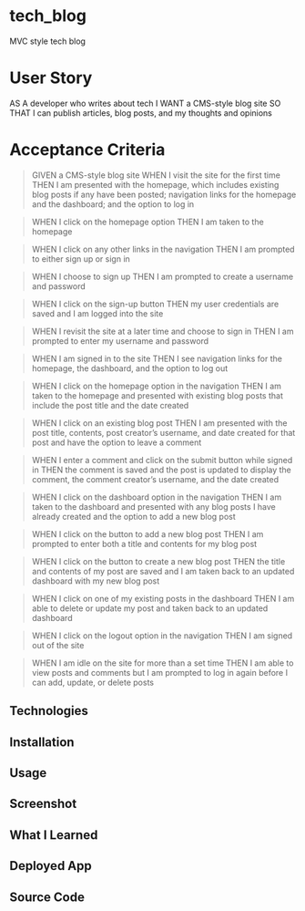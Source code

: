 # tech_blog
MVC style tech blog
# User Story
AS A developer who writes about tech
I WANT a CMS-style blog site
SO THAT I can publish articles, blog posts, and my thoughts and opinions

# Acceptance Criteria
>GIVEN a CMS-style blog site
>WHEN I visit the site for the first time
>THEN I am presented with the homepage, which includes existing blog posts if any have been posted; navigation links for the homepage and the dashboard; and the option to log in

>WHEN I click on the homepage option
>THEN I am taken to the homepage

>WHEN I click on any other links in the navigation
>THEN I am prompted to either sign up or sign in

>WHEN I choose to sign up
>THEN I am prompted to create a username and password

>WHEN I click on the sign-up button
>THEN my user credentials are saved and I am logged into the site

>WHEN I revisit the site at a later time and choose to sign in
>THEN I am prompted to enter my username and password

>WHEN I am signed in to the site
>THEN I see navigation links for the homepage, the dashboard, and the option to log out

>WHEN I click on the homepage option in the navigation
>THEN I am taken to the homepage and presented with existing blog posts that include the post title and the date created

>WHEN I click on an existing blog post
>THEN I am presented with the post title, contents, post creator’s username, and date created for that post and have the option to leave a comment

>WHEN I enter a comment and click on the submit button while signed in
>THEN the comment is saved and the post is updated to display the comment, the comment creator’s username, and the date created

>WHEN I click on the dashboard option in the navigation
>THEN I am taken to the dashboard and presented with any blog posts I have already created and the option to add a new blog post

>WHEN I click on the button to add a new blog post
>THEN I am prompted to enter both a title and contents for my blog post

>WHEN I click on the button to create a new blog post
>THEN the title and contents of my post are saved and I am taken back to an updated dashboard with my new blog post

>WHEN I click on one of my existing posts in the dashboard
>THEN I am able to delete or update my post and taken back to an updated dashboard

>WHEN I click on the logout option in the navigation
>THEN I am signed out of the site

>WHEN I am idle on the site for more than a set time
>THEN I am able to view posts and comments but I am prompted to log in again before I can add, update, or delete posts

## Technologies

## Installation

## Usage

## Screenshot

## What I Learned

## Deployed App

## Source Code